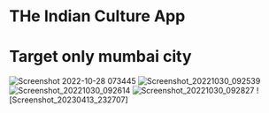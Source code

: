 # THe Indian Culture App
# Target only mumbai city
![Screenshot 2022-10-28 073445](https://user-images.githubusercontent.com/109209762/198651295-05947eb3-5d04-4287-bd07-5114f6db0620.png) ![Screenshot_20221030_092539](https://user-images.githubusercontent.com/109209762/198862957-61fdc364-25a0-426d-8c74-cd618b159503.png)![Screenshot_20221030_092614](https://user-images.githubusercontent.com/109209762/198862959-874e4408-00d6-4aa6-b387-d4fd4e68f23e.png)
![Screenshot_20221030_092827](https://user-images.githubusercontent.com/109209762/198862960-675cca7b-cd52-4937-b73f-95dbbee4b628.png)
![Screenshot_20230413_232707]

